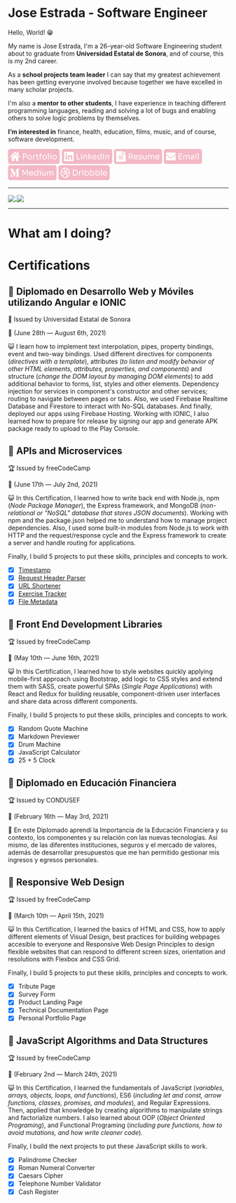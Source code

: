 # Jose Estrada - Software Engineer

Hello, World! 😁

My name is Jose Estrada, I'm a 26-year-old Software Engineering student about to graduate from **Universidad Estatal de Sonora**, and of course, this is my 2nd career.

As a **school projects team leader** I can say that my greatest achievement has been getting everyone involved because together we have excelled in many scholar projects.

I'm also a **mentor to other students**, I have experience in teaching different programming languages, reading and solving a lot of bugs and enabling others to solve logic problems by themselves.

**I’m interested in** finance, health, education, films, music, and of course, software development.

[![alt text][1.1]][1]
[![alt text][2.1]][2]
[![alt text][3.1]][3]
[![alt text][4.1]][4]
[![alt text][5.1]][5]
[![alt text][6.1]][6]

<hr>

<a href="https://github.com/nadiemedicejose">
  <img align="center" src="https://github-readme-stats.vercel.app/api/top-langs/?username=nadiemedicejose&title_color=F3B8C6&theme=dracula" />
</a>
<a href="https://github.com/nadiemedicejose">
  <img align="center" src="https://github-readme-stats.vercel.app/api?username=nadiemedicejose&title_color=F3B8C6&show_icons=true&count_private=true&theme=dracula" />
</a>

<hr>

# What am I doing?



# Certifications
## 📔 Diplomado en Desarrollo Web y Móviles utilizando Angular e IONIC
🏫 Issued by Universidad Estatal de Sonora

📆 (June 28th — August 6th, 2021)

😺 I learn how to implement text interpolation, pipes, property bindings, event and two-way bindings. Used different directives for components (*directives with a template*), attributes (*to listen and modify behavior of other HTML elements, attributes, properties, and components*) and structure (*change the DOM layout by managing DOM elements*) to add additional behavior to forms, list, styles and other elements. Dependency injection for services in component's constructor and other services; routing to navigate between pages or tabs. Also, we used Firebase Realtime Database and Firestore to interact with No-SQL databases. And finally, deployed our apps using Firebase Hosting. Working with IONIC, I also learned how to prepare for release by signing our app and generate APK package ready to upload to the Play Console.

## 📘 APIs and Microservices
🏆 Issued by freeCodeCamp

📆 (June 17th — July 2nd, 2021)

😺 In this Certification, I learned how to write back end with Node.js, npm (*Node Package Manager*), the Express framework, and MongoDB (*non-relational or "NoSQL" database that stores JSON documents*). Working with npm and the package.json helped me to understand how to manage project dependencies. Also, I used some built-in modules from Node.js to work with HTTP and the request/response cycle and the Express framework to create a server and handle routing for applications.

Finally, I build 5 projects to put these skills, principles and concepts to work.

* [x] [Timestamp](https://timestamp.nadiemedicejose.repl.co)
* [x] [Request Header Parser](https://headerparser.nadiemedicejose.repl.co)
* [x] [URL Shortener](https://urlshortener.nadiemedicejose.repl.co)
* [x] [Exercise Tracker](https://exercisetracker.nadiemedicejose.repl.co)
* [x] [File Metadata](https://filemetadata.nadiemedicejose.repl.co)

## 📘 Front End Development Libraries
🏆 Issued by freeCodeCamp

📆 (May 10th — June 16th, 2021)

😺 In this Certification, I learned how to style websites quickly applying mobile-first approach using Bootstrap, add logic to CSS styles and extend them with SASS, create powerful SPAs (*Single Page Applications*) with React and Redux for building reusable, component-driven user interfaces and share data across different components.

Finally, I build 5 projects to put these skills, principles and concepts to work. 

* [x] Random Quote Machine
* [x] Markdown Previewer
* [x] Drum Machine
* [x] JavaScript Calculator
* [x] 25 + 5 Clock

## 📒 Diplomado en Educación Financiera
🏆 Issued by CONDUSEF

📆 (February 16th — May 3rd, 2021)

🤑 En este Diplomado aprendí la Importancia de la Educación Financiera y su contexto, los componentes y su relación con las nuevas tecnologías. Así mismo, de las diferentes instituciones, seguros y el mercado de valores, además de desarrollar presupuestos que me han permitido gestionar mis ingresos y egresos personales.

## 📗 Responsive Web Design
🏆 Issued by freeCodeCamp

📆 (March 10th — April 15th, 2021)

😺 In this Certification, I learned the basics of HTML and CSS, how to apply different elements of Visual Design, best practices for building webpages accesible to everyone and Responsive Web Design Principles to design flexible websites that can respond to different screen sizes, orientation and resolutions with Flexbox and CSS Grid.

Finally, I build 5 projects to put these skills, principles and concepts to work. 

* [x] Tribute Page
* [x] Survey Form
* [x] Product Landing Page
* [x] Technical Documentation Page
* [x] Personal Portfolio Page

## 📕 JavaScript Algorithms and Data Structures
🏆 Issued by freeCodeCamp

📆 (February 2nd — March 24th, 2021)

😺 In this Certification, I learned the fundamentals of JavaScript (*variables, arrays, objects, loops, and functions*), ES6 (*including let and const, arrow functions, classes, promises, and modules*), and Regular Expressions. Then, applied that knowledge by creating algorithms to manipulate strings and factorialize numbers. I also learned about OOP (*Object Oriented Programing*), and Functional Programing (*including pure functions, how to avoid mutations, and how write cleaner code*).

Finally, I build the next projects to put these JavaScript skills to work.

* [x] Palindrome Checker
* [x] Roman Numeral Converter
* [x] Caesars Cipher
* [x] Telephone Number Validator
* [x] Cash Register

[1.1]: /tags/Portfolio.png "Portfolio"
[2.1]: /tags/LinkedIn.png "LinkedIn"
[3.1]: /tags/Resume.png "Resume"
[4.1]: /tags/Email.png "Email"
[5.1]: /tags/Medium.png "Medium"
[6.1]: /tags/Dribbble.png "Dribble"

[1]: https://nadiemedicejose.web.app
[2]: https://www.linkedin.com/in/nadiemedicejose/
[3]: https://nadiemedicejose.web.app/resume
[4]: mailto:joseg.estrada94@gmail.com
[5]: https://nadiemedicejose.medium.com
[6]: https://dribbble.com/nadiemedicejose

